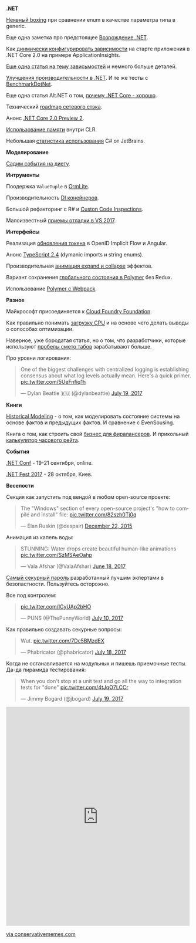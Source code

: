 **.NET**

[Неявный boxing](https://blogs.msdn.microsoft.com/seteplia/2017/05/17/box-or-not-to-box-that-is-the-question/) при сравнении enum в качестве параметра типа в generic.

Еще одна заметка про предстоящее [Возрождение .NET](http://www.aaronstannard.com/the-coming-dotnet-reinassance/).

Как [динмически конфигурировать зависимости](http://kalapos.net/Blog/ShowPost/IHostingStartupInAspNetCore20) на старте приложения в .NET Core 2.0 на примере ApplicationInsights.

[Еще одна статья на тему зависьмостей](https://cetus.io/tim/ASPNET-Core-2.0-Stripping-Away-Cross-Cutting-Concerns/) и немного больше деталей.

[Улучшения производительности в .NET](https://blogs.msdn.microsoft.com/dotnet/2017/06/07/performance-improvements-in-net-core/). И те же тесты с [BenchmarkDotNet](http://aakinshin.net/blog/post/stephen-toub-benchmarks-part1/).

Еще одна статья Alt.NET о том, [почему .NET Core - хорошо](https://medium.com/altdotnet/the-future-of-net-dad64578034b).

Технический [roadmap сетевого стэка](https://github.com/dotnet/designs/issues/9).

Анонс [.NET Core 2.0 Preview 2](https://blogs.msdn.microsoft.com/dotnet/2017/06/28/announcing-net-core-2-0-preview-2/).

[Использование памяти](http://mattwarren.org/2017/07/10/Memory-Usage-Inside-the-CLR/) внутри CLR.

Небольшая [статистика использования](https://www.jetbrains.com/research/devecosystem-2017/csharp/) C# от JetBrains.

**Моделирование**

[Садим события на диету](https://particular.net/blog/putting-your-events-on-a-diet).

**Интрументы**

Поодержка `ValueTuple` в [OrmLite](http://docs.servicestack.net/releases/v4.5.10#support-for-c-7-value-tuples).

Производительность [DI конейнеров](https://github.com/stebet/DependencyInjectorBenchmarks).

Большой рефакторинг с R# и [Custon Code Inspections](https://surfingthecode.com/2017/06/null-checking-allocations-and-mass-refactoring-with-resharper/).

Малоизвестный [приемы отладки в VS 2017](https://blogs.msdn.microsoft.com/visualstudio/2017/06/26/7-lesser-known-hacks-for-debugging-in-visual-studio/).

**Интерфейсы**

Реализация [обновления токена](https://damienbod.com/2017/06/02/implementing-a-silent-token-renew-in-angular-for-the-openid-connect-implicit-flow/) в OpenID Implicit Flow и Angular.

Анонс [TypeScript 2.4](https://blogs.msdn.microsoft.com/typescript/2017/06/27/announcing-typescript-2-4/) (dymanic imports и string enums).

Производительная [анимация expand и collapse](https://medium.com/@valdrinkoshi/performant-expand-collapse-animations-93d99e80f7f) эффектов.

Вариант сохранения [глобального состояния в Polymer](https://www.captaincodeman.com/2017/07/06/managing-state-in-polymer-20-beyond-parent-child-binding) без Redux.

Использование [Polymer с Webpack](https://medium.com/dev-channel/how-to-use-polymer-with-webpack-b41812d78b15).

**Разное**

Майкрософт присоединяется к [Cloud Foundry Foundation](https://azure.microsoft.com/en-us/blog/microsoft-joins-cloud-foundry-foundation/).

Как правильно понимать [загрузку CPU](http://www.brendangregg.com/blog/2017-05-09/cpu-utilization-is-wrong.html) и на основе чего делать выводы о сопособах оптимизации.

Наверное, уже бородатая статья, но о том, что разработчики, которые используют [пробелы смето табов](https://stackoverflow.blog/2017/06/15/developers-use-spaces-make-money-use-tabs/) зарабатывают больше.

Про уровни логирования:
<blockquote class="twitter-tweet" data-lang="en"><p lang="en" dir="ltr">One of the biggest challenges with centralized logging is establishing consensus about what log levels actually mean. Here&#39;s a quick primer. <a href="https://t.co/5UeFnfiq1h">pic.twitter.com/5UeFnfiq1h</a></p>&mdash; Dylan Beattie 🇪🇺 (@dylanbeattie) <a href="https://twitter.com/dylanbeattie/status/887650814696804352">July 19, 2017</a></blockquote>

**Кинги**

[Historical Modeling](http://historicalmodeling.com/extras/historicalmodeling-preview.pdf) - о том, как моделировать состояние системы на основе фактов и предыдущих фактов. И сравнение с EvenSousing.

Книга о том, как строить свой [бизнес для фиралансеров](https://www.upwork.com/blog/2017/06/build-a-business-you-love-freelancer-ebook/). И прикольный [калькулятор часового рейта](https://offers.hubspot.com/thank-you/freelance-hourly-rate-calculator).

**События**

[.NET Conf](http://www.dotnetconf.net/) - 19-21 сентября, online.

[.NET Fest 2017](http://dotnetfest.com/) - 28 октября, Киев.

**Веселости**

Секция как запустить под вендой в любом open-source проекте:
<blockquote class="twitter-tweet" data-lang="en"><p lang="en" dir="ltr">The &quot;Windows&quot; section of every open-source project&#39;s &quot;how to compile and install&quot; file: <a href="https://t.co/82szh0Tj0q">pic.twitter.com/82szh0Tj0q</a></p>&mdash; Elan Ruskin (@despair) <a href="https://twitter.com/despair/status/679136039303278593">December 22, 2015</a></blockquote>

Анимация из капель воды:
<blockquote class="twitter-tweet" data-lang="en"><p lang="en" dir="ltr">STUNNING: Water drops create beautiful human-like animations <a href="https://t.co/SzMSAeOahp">pic.twitter.com/SzMSAeOahp</a></p>&mdash; Vala Afshar (@ValaAfshar) <a href="https://twitter.com/ValaAfshar/status/876284970087612417">June 18, 2017</a></blockquote>

[Самый секурный пароль](https://mostsecure.pw/) разработанный лучшим экпертами в безопастности. Пользуйтесь осторожно.

Все под контролем:
<blockquote class="twitter-tweet" data-lang="en"><p lang="und" dir="ltr"><a href="https://t.co/ICyUAp2bHO">pic.twitter.com/ICyUAp2bHO</a></p>&mdash; PUNS (@ThePunnyWorld) <a href="https://twitter.com/ThePunnyWorld/status/884250331445645312">July 10, 2017</a></blockquote>

Как правильно создавать секурные вопросы:
<blockquote class="twitter-tweet" data-lang="en"><p lang="und" dir="ltr">Wut. <a href="https://t.co/7Dc5BMzdEX">pic.twitter.com/7Dc5BMzdEX</a></p>&mdash; Phabricator (@phabricator) <a href="https://twitter.com/phabricator/status/887377601441914880">July 18, 2017</a></blockquote>

Когда не останавливается на модульных и пишешь приемочные тесты. Да-да пирамида тестирования:
<blockquote class="twitter-tweet" data-lang="en"><p lang="en" dir="ltr">When you don&#39;t stop at a unit test and go all the way to integration tests for &quot;done&quot; <a href="https://t.co/4tJqO7LCCr">pic.twitter.com/4tJqO7LCCr</a></p>&mdash; Jimmy Bogard (@jbogard) <a href="https://twitter.com/jbogard/status/887670116032405504">July 19, 2017</a></blockquote>

<iframe src="http://conservativememes.com/embed/i/moustache-position-bottom-align-centre-vaya-hackcrack-15389464" width="500" height="597" frameBorder="0" class="sizzle-embed" style="max-width:100%;" allowFullScreen></iframe><p><a href="http://conservativememes.com/i/moustache-position-bottom-align-centre-vaya-hackcrack-15389464">via conservativememes.com</a></p>

<script async src="//platform.twitter.com/widgets.js" charset="utf-8"></script>